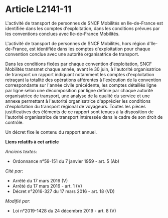 # Article L2141-11

L'activité de transport de personnes de SNCF Mobilités en Ile-de-France est identifiée dans les comptes d'exploitation, dans
les conditions prévues par les conventions conclues avec Ile-de-France Mobilités.

L'activité de transport de personnes de SNCF Mobilités, hors région d'Ile-de-France, est identifiée dans les comptes
d'exploitation pour chaque convention conclue avec une autorité organisatrice de transport.

Dans les conditions fixées par chaque convention d'exploitation, SNCF Mobilités transmet chaque année, avant le 30 juin, à
l'autorité organisatrice de transport un rapport indiquant notamment les comptes d'exploitation retraçant la totalité des
opérations afférentes à l'exécution de la convention correspondante sur l'année civile précédente, les comptes détaillés
ligne par ligne selon une décomposition par ligne définie par chaque autorité organisatrice de transport, une analyse de la
qualité du service et une annexe permettant à l'autorité organisatrice d'apprécier les conditions d'exploitation du transport
régional de voyageurs. Toutes les pièces justificatives des éléments de ce rapport sont tenues à la disposition de l'autorité
organisatrice de transport intéressée dans le cadre de son droit de contrôle.

Un décret fixe le contenu du rapport annuel.

**Liens relatifs à cet article**

_Anciens textes_:

  - Ordonnance n°59-151 du 7 janvier 1959 - art. 5 (Ab)

_Cité par_:

  - Arrêté du 17 mars 2016 (V)
  - Arrêté du 17 mars 2016 - art. 1 (V)
  - Décret n°2016-327 du 17 mars 2016 - art. 18 (VD)

_Modifié par_:

  - Loi n°2019-1428 du 24 décembre 2019 - art. 8 (V)
